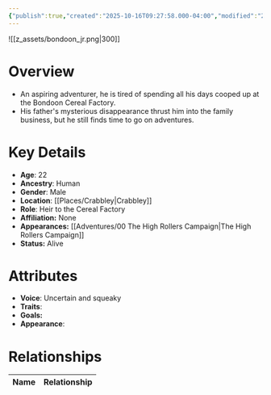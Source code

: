 ```yaml
---
{"publish":true,"created":"2025-10-16T09:27:58.000-04:00","modified":"2025-10-16T14:03:01.458-04:00","published":"2025-10-16T14:03:01.458-04:00","cssclasses":"","Age":"22","Ancestry":"Human","Gender":"Male","Location":["[[Crabbley]]"],"Role":["Heir to the Cereal Factory"],"Affiliation":["None"],"Appearances":["[[00 The High Rollers Campaign|The High Rollers Campaign]]"],"Status":"Alive"}
---
```


![[z_assets/bondoon_jr.png|300]]

# Overview
- An aspiring adventurer, he is tired of spending all his days cooped up at the Bondoon Cereal Factory.
- His father's mysterious disappearance thrust him into the family business, but he still finds time to go on adventures.


# Key Details
- **Age**: 22
- **Ancestry**: Human
- **Gender**: Male
- **Location**: [[Places/Crabbley\|Crabbley]]
- **Role**: Heir to the Cereal Factory
- **Affiliation:** None
- **Appearances:** [[Adventures/00 The High Rollers Campaign\|The High Rollers Campaign]]
- **Status:** Alive

# Attributes
- **Voice**: Uncertain and squeaky
- **Traits**: 
- **Goals:** 
- **Appearance**: 

# Relationships

| Name  | Relationship |
| ----- | ------------ |
